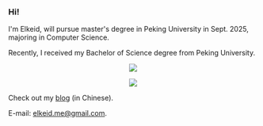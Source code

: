 ### Hi!

I'm Elkeid, will pursue master's degree in Peking University in Sept. 2025, majoring in Computer Science.

Recently, I received my Bachelor of Science degree from Peking University.

<p align="center">
  <img src="https://github-readme-stats.vercel.app/api?username=elkeid-me&show_icons=true">
</p>

<p align="center">
  <img src="https://github-readme-stats.vercel.app/api/top-langs/?username=elkeid-me&layout=compact&langs_count=8&exclude_repo=jos-lab,csapp-3e-shell-lab,elkeid-me.github.io">
</p>

Check out my [blog](https://elkeid-me.github.io) (in Chinese).

E-mail: [elkeid.me@gmail.com](mailto:elkeid.me@gmail.com).
